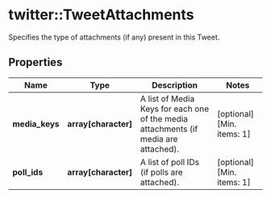 # twitter::TweetAttachments

Specifies the type of attachments (if any) present in this Tweet.

## Properties
Name | Type | Description | Notes
------------ | ------------- | ------------- | -------------
**media_keys** | **array[character]** | A list of Media Keys for each one of the media attachments (if media are attached). | [optional] [Min. items: 1] 
**poll_ids** | **array[character]** | A list of poll IDs (if polls are attached). | [optional] [Min. items: 1] 


